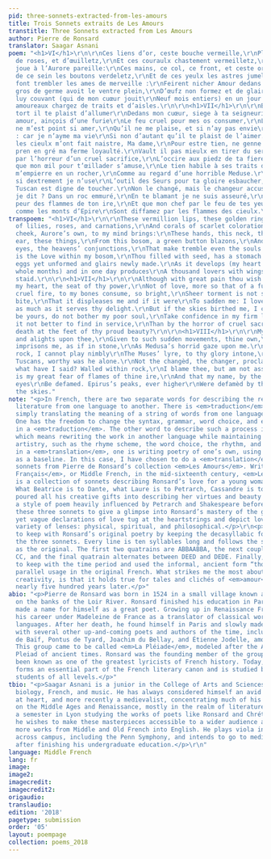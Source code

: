 ```yaml
---
pid: three-sonnets-extracted-from-les-amours
title: Trois Sonnets extraits de Les Amours
transtitle: Three Sonnets extracted from Les Amours
author: Pierre de Ronsard
translator: Saagar Asnani
poem: "<h1>VI</h1>\r\n\r\nCes liens d’or, ceste bouche vermeille,\r\nPleine de lis,
  de roses, et d’œuilletz,\r\nEt ces couraulx chastement vermeilletz,\r\nEt ceste
  joue à l’Aurore pareille:\r\nCes mains, ce col, ce front, et ceste oreille,\r\nEt
  de ce sein les boutons verdeletz,\r\nEt de ces yeulx les astres jumeletz,\r\nQui
  font trembler les ames de merveille :\r\nFeirent nicher Amour dedans mon sein,\r\nQui
  gros de germe avoit le ventre plein,\r\nD’œufz non formez et de glaires nouvelles.\r\nEt
  luy couvant (qui de mon cuœur jouit\r\nNeuf mois entiers) en un jour m’eclouit\r\nMille
  amoureaux chargez de traits et d’aisles.\r\n\r\n<h1>VII</h1>\r\n\r\nBien qu’à grand
  tort il te plaist d’allumer\r\nDedans mon cuœur, siege à ta seigneurie,\r\nNon d’une
  amour, ainçois d’une furie\r\nLe feu cruel pour mes os consumer,\r\nL’aspre torment
  ne m’est point si amer,\r\nQu’il ne me plaise, et si n’ay pas envie\r\nDe me douloir
  : car je n’ayme ma vie\r\nSi non d’autant qu’il te plaist de l’aimer.\r\nMais si
  les cieulx m’ont fait naistre, Ma dame,\r\nPour estre tien, ne genne plus mon ame,\r\nMais
  pren en gré ma ferme loyaulté.\r\nVault il pas mieulx en tirer du service,\r\nQue
  par l’horreur d’un cruel sacrifice,\r\nL’occire aux piedz de ta fiere beauté ?\r\n\r\n<h1>VIII</h1>\r\n\r\nLors
  que mon œil pour t’œillader s’amuse,\r\nLe tien habile à ses traits decocher,\r\nEstrangement
  m’empierre en un rocher,\r\nComme au regard d’une horrible Meduse.\r\nMoy donc rocher,
  si dextrement je n’use\r\nL’outil des Seurs pour ta gloire esbaucher,\r\nQu’un seul
  Tuscan est digne de toucher.\r\nNon le changé, mais le changeur accuse\r\nLas qu’ay
  je dit ? Dans un roc emmuré,\r\nEn te blamant je ne suis asseuré,\r\nTant j’ay grand
  peur des flammes de ton ire,\r\nEt que mon chef par le feu de tes yeux\r\nSoit diffamé,
  comme les monts d’Epire\r\nSont diffamez par les flammes des cieulx.\r\n"
transpoem: "<h1>VI</h1>\r\n\r\nThese vermillion lips, these golden rings,\r\nFull
  of lilies, roses, and carnations,\r\nAnd corals of scarlet colorations,\r\nAnd this
  cheek, Aurore’s own, to my mind brings:\r\nThese hands, this neck, this chest, this
  ear, these things,\r\nFrom this bosom, a green button blazons,\r\nAnd from these
  eyes, the heavens’ conjunctions,\r\nThat make tremble even the souls of kings:\r\nEnsconced
  is the Love within my bosom,\r\nThou filled with seed, has a stomach buxom,\r\nWith
  eggs yet unformed and glairs newly made.\r\nAs it develops (my heart rejoices\r\nNine
  whole months) and in one day produces\r\nA thousand lovers with wings and bolts
  staid.\r\n\r\n<h1>VII</h1>\r\n\r\nAlthough with great pain thou wish to ignite\r\nWithin
  my heart, the seat of thy power,\r\nNot of love, more so that of a furor\r\nThe
  cruel fire, to my bones consume, so bright,\r\nSheer torment is not so bitter to
  bite,\r\nThat it displeases me and if it were\r\nTo sadden me: I love life, my flower,\r\nOnly
  as much as it serves thy delight.\r\nBut if the skies birthed me, I cajole,\r\nTo
  be yours, do not bother my poor soul,\r\nTake confidence in my firm loyalty.\r\nIs
  it not better to find in service,\r\nThan by the horror of cruel sacrifice,\r\nSweet
  death at the feet of thy proud beauty?\r\n\r\n<h1>VIII</h1>\r\n\r\nMy eye wanders
  and alights upon thee,\r\nGiven to such sudden movements, thine own,\r\nStrangely
  imprisons me, as if in stone,\r\nAs Medusa’s horrid gaze upon me.\r\nThus become
  rock, I cannot play nimbly\r\nThe Muses’ lyre, to thy glory intone,\r\nPlayed by
  Tuscans, worthy was he alone.\r\nNot the changèd, the changer, proclaims she,\r\nAlas,
  what have I said? Walled within rock,\r\nI blame thee, but am not assured by talk,\r\nSuch
  is my great fear of flames of thine ire,\r\nAnd that my name, by the fire in thine
  eyes\r\nBe defamed. Epirus’s peaks, ever higher\r\nWere defamèd by the flames in
  the skies."
note: "<p>In French, there are two separate words for describing the rewriting of
  literature from one language to another. There is <em>traduction</em>, which is
  simply translating the meaning of a string of words from one language to another.
  One has the freedom to change the syntax, grammar, word choice, and even rhyme scheme
  in a <em>traduction</em>. The other word to describe such a process is <em>translation</em>,
  which means rewriting the work in another language while maintaining the original
  artistry, such as the rhyme scheme, the word choice, the rhythm, and flow. In essence,
  in a <em>translation</em>, one is writing poetry of one’s own, using the original
  as a baseline. In this case, I have chosen to do a <em>translation</em> of three
  sonnets from Pierre de Ronsard’s collection <em>Les Amours</em>. Written in <em>Moyen
  Français</em>, or Middle French, in the mid-sixteenth century, <em>Les Amours</em>
  is a collection of sonnets describing Ronsard’s love for a young woman named Cassandre.
  What Beatrice is to Dante, what Laure is to Petrarch, Cassandre is to Ronsard. He
  poured all his creative gifts into describing her virtues and beauty in these sonnets,
  a style of poem heavily influenced by Petrarch and Shakespeare before him. I chose
  these three sonnets to give a glimpse into Ronsard’s mastery of the genre. His succinct
  yet vague declarations of love tug at the heartstrings and depict love through a
  variety of lenses: physical, spiritual, and philosophical.</p>\r\n<p>I attempted
  to keep with Ronsard’s original poetry by keeping the decasyllabic form throughout
  the three sonnets. Every line is ten syllables long and follows the same rhyme scheme
  as the original. The first two quatrains are ABBAABBA, the next couplet is always
  CC, and the final quatrain alternates between DEED and DEDE. Finally, I attempted
  to keep with the time period and used the informal, ancient form “thou” for any
  parallel usage in the original French. What strikes me the most about Ronsard’s
  creativity, is that it holds true for tales and clichés of <em>amour</em> even today,
  nearly five hundred years later.</p>"
abio: "<p>Pierre de Ronsard was born in 1524 in a small village known as Couture-Sur-Loir,
  on the banks of the Loir River. Ronsard finished his education in Paris and quickly
  made a name for himself as a great poet. Growing up in Renaissance France, he started
  his career under Madeleine de France as a translator of classical works into vernacular
  languages. After her death, he found himself in Paris and slowly made acquaintances
  with several other up-and-coming poets and authors of the time, including Antoine
  de Baïf, Pontus de Tyard, Joachim du Bellay, and Étienne Jodelle, among others.
  This group came to be called <em>La Pléiade</em>, modeled after the Alexandrian
  Pleiad of ancient times. Ronsard was the founding member of the group, and has since
  been known as one of the greatest lyricists of French history. Today, <em>La Pléiade</em>
  forms an essential part of the French literary canon and is studied by French literature
  students of all levels.</p>"
tbio: "<p>Saagar Asnani is a junior in the College of Arts and Sciences at Penn studying
  biology, French, and music. He has always considered himself an avid Francophile
  at heart, and more recently a medievalist, concentrating much of his French studies
  on the Middle Ages and Renaissance, mostly in the realm of literature. Having spent
  a semester in Lyon studying the works of poets like Ronsard and Chrétien de Troyes,
  he wishes to make these masterpieces accessible to a wider audience and to translate
  more works from Middle and Old French into English. He plays viola in various groups
  across campus, including the Penn Symphony, and intends to go to medical school
  after finishing his undergraduate education.</p>\r\n"
language: Middle French
lang: fr
image:
image2:
imagecredit:
imagecredit2:
origaudio:
translaudio:
edition: '2018'
pagetype: submission
order: '05'
layout: poempage
collection: poems_2018
---
```

